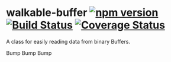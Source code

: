 # walkable-buffer [![npm version](https://badge.fury.io/js/walkable-buffer.svg)](https://badge.fury.io/js/walkable-buffer) [![Build Status](https://travis-ci.org/oBusk/walkable-buffer.svg?branch=master)](https://travis-ci.org/oBusk/walkable-buffer) [![Coverage Status](https://coveralls.io/repos/github/oBusk/walkable-buffer/badge.svg?branch=master)](https://coveralls.io/github/oBusk/walkable-buffer?branch=master)

A class for easily reading data from binary Buffers.

Bump Bump Bump

